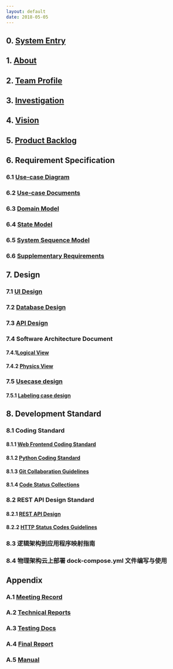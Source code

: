 ```yaml
---
layout: default
date: 2018-05-05
---
```


## 0. [System Entry](http://202.116.86.61:8080/)

## 1. [About](https://github.com/TheYelda/Dashboard/blob/master/docs/management_docs/about.md)

## 2. [Team Profile](https://github.com/TheYelda/Dashboard/blob/master/docs/management_docs/team_profile.md)

## 3. [Investigation](https://github.com/TheYelda/Dashboard/blob/master/docs/management_docs/investigation.md)

## 4. [Vision](https://github.com/TheYelda/Dashboard/blob/master/docs/management_docs/vision.md)

## 5. [Product Backlog](https://github.com/TheYelda/Dashboard/blob/master/docs/management_docs/products_backlog.md)

## 6. Requirement Specification

### 6.1 [Use-case Diagram](https://github.com/TheYelda/Dashboard/blob/master/docs/requirement_specification/use_case.md)

### 6.2 [Use-case Documents](https://github.com/TheYelda/Dashboard/blob/master/docs/requirement_specification/use_case.md)

### 6.3 [Domain Model](https://github.com/TheYelda/Dashboard/blob/master/docs/requirement_specification/domain.md)

### 6.4 [State Model](https://github.com/TheYelda/Dashboard/blob/master/docs/requirement_specification/state_model.md)

### 6.5 [System Sequence Model](https://github.com/TheYelda/Dashboard/blob/master/docs/requirement_specification/sequence_diagram.md)

### 6.6 [Supplementary Requirements](https://github.com/TheYelda/Dashboard/blob/master/docs/requirement_specification/supplementary_requirements.md)

## 7. Design

### 7.1 [UI Design](https://github.com/TheYelda/Dashboard/tree/master/docs/design/UI)

### 7.2 [Database Design](https://github.com/TheYelda/Dashboard/blob/master/docs/design/database_architecture.md)

### 7.3 [API Design](https://github.com/TheYelda/Dashboard/blob/master/docs/design/api.md)

### 7.4 Software Architecture Document

#### 7.4.1[Logical View](https://github.com/TheYelda/Dashboard/blob/master/docs/software_architecture/logical_view.png)

#### 7.4.2 [Physics View](https://github.com/TheYelda/Dashboard/blob/master/docs/software_architecture/physical_view.png)

### 7.5 [Usecase design](https://github.com/TheYelda/Dashboard/blob/master/docs/requirement_specification/use_case.md)

#### 7.5.1 [Labeling case design](https://github.com/TheYelda/Dashboard/blob/master/docs/requirement_specification/labeling_case_design.md)

## 8. Development Standard

### 8.1 Coding Standard

#### 8.1.1 [Web Frontend Coding Standard](https://github.com/TheYelda/AppClient/tree/dev)

#### 8.1.2 [Python Coding Standard](https://github.com/TheYelda/Dashboard/blob/master/docs/development_standard/python_code_style_guide.md)

#### 8.1.3 [Git Collaboration Guidelines](https://github.com/TheYelda/Dashboard/blob/master/docs/development_standard/git_collaboration_guide.md)

#### 8.1.4 [Code Status Collections](https://github.com/TheYelda/Dashboard/blob/master/docs/design/states.md)

### 8.2 REST API Design Standard

#### 8.2.1 [REST API Design](https://github.com/TheYelda/Dashboard/blob/master/docs/development_standard/restapi_design_standard.md)

#### 8.2.2 [HTTP Status Codes Guidelines](https://github.com/TheYelda/Dashboard/blob/master/docs/development_standard/http_status_codes_reference.md)

### 8.3 逻辑架构到应用程序映射指南

### 8.4 物理架构云上部署 dock-compose.yml 文件编写与使用

## Appendix

### A.1 [Meeting Record](https://github.com/TheYelda/Dashboard/blob/master/docs/management_docs/about.md)

### A.2 [Technical Reports](https://github.com/TheYelda/Dashboard/tree/master/docs/report)

### A.3 [Testing Docs](https://github.com/TheYelda/Dashboard/blob/master/docs/testing_docs/testing.md)

### A.4 [Final Report](https://github.com/TheYelda/Dashboard/tree/master/docs/final_reports)

### A.5 [Manual](https://github.com/TheYelda/Dashboard/blob/master/docs/%E4%BD%BF%E7%94%A8%E6%89%8B%E5%86%8CV2.0.pdf)
